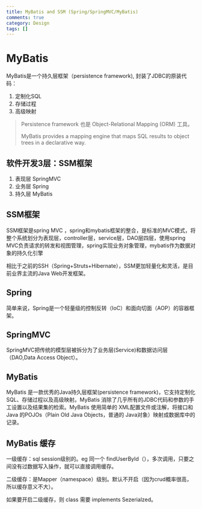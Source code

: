 ```yaml
---
title: MyBatis and SSM (Spring/SpringMVC/MyBatis)
comments: true
category: Design
tags: []
---
```


# MyBatis

MyBatis是一个持久层框架（persistence framework), 封装了JDBC的原装代码：

1. 定制化SQL
1. 存储过程
1. 高级映射

> Persistence framework 也是 Object-Relational Mapping (ORM) 工具。
>
> MyBatis provides a mapping engine that maps SQL results to object trees in a declarative way. 

## 软件开发3层：SSM框架

1. 表现层 SpringMVC
1. 业务层 Spring
1. 持久层 MyBatis

## SSM框架

SSM框架是spring MVC ，spring和mybatis框架的整合，是标准的MVC模式，将整个系统划分为表现层，controller层，service层，DAO层四层，使用spring MVC负责请求的转发和视图管理，spring实现业务对象管理，mybatis作为数据对象的持久化引擎

相比于之前的SSH（Spring+Struts+Hibernate），SSM更加轻量化和灵活，是目前业界主流的Java Web开发框架。

## Spring

简单来说，Spring是一个轻量级的控制反转（IoC）和面向切面（AOP）的容器框架。

## SpringMVC

SpringMVC把传统的模型层被拆分为了业务层(Service)和数据访问层（DAO,Data Access Object）。

## MyBatis

MyBatis 是一款优秀的Java持久层框架(persistence framework)，它支持定制化 SQL、存储过程以及高级映射。MyBatis 消除了几乎所有的JDBC代码和参数的手工设置以及结果集的检索。MyBatis 使用简单的 XML配置文件或注解，将接口和 Java 的POJOs（Plain Old Java Objects，普通的 Java对象）映射成数据库中的记录。

## MyBatis 缓存

一级缓存：sql session级别的。eg 同一个 findUserById（），多次调用，只要之间没有过数据写入操作，就可以直接调用缓存。

二级缓存：是Mapper（namespace）级别。默认不开启（因为crud概率很高，所以缓存意义不大）。

如果要开启二级缓存，则 class 需要 implements Sezerialzed。

